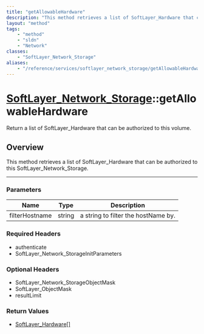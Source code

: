 ```yaml
---
title: "getAllowableHardware"
description: "This method retrieves a list of SoftLayer_Hardware that can be authorized to this SoftLayer_Network_Storage."
layout: "method"
tags:
    - "method"
    - "sldn"
    - "Network"
classes:
    - "SoftLayer_Network_Storage"
aliases:
    - "/reference/services/softlayer_network_storage/getAllowableHardware"
---
```

# [SoftLayer_Network_Storage](/reference/services/SoftLayer_Network_Storage)::getAllowableHardware


Return a list of SoftLayer_Hardware that can be authorized to this volume. 


## Overview 
This method retrieves a list of SoftLayer_Hardware that can be authorized to this SoftLayer_Network_Storage. 

-----

### Parameters 
|Name | Type | Description |
| --- | --- | --- |
|filterHostname| string| a string to filter the hostName by.|


### Required Headers
* authenticate
* SoftLayer_Network_StorageInitParameters


### Optional Headers
* SoftLayer_Network_StorageObjectMask
* SoftLayer_ObjectMask
* resultLimit

### Return Values
* <a href='/reference/datatypes/SoftLayer_Hardware'>SoftLayer_Hardware[] </a>




